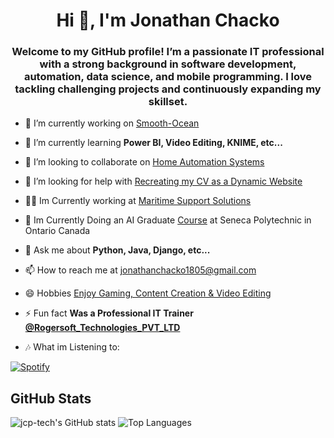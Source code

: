 
<h1 align="center">Hi 👋, I'm Jonathan Chacko</h1>
<h3 align="center">Welcome to my GitHub profile! I’m a passionate IT professional with a strong background in software development, automation, data science, and mobile programming. I love tackling challenging projects and continuously expanding my skillset.</h3>

<!--
<p align="left"> <img src="https://komarev.com/ghpvc/?username=jcp-tech&label=Profile%20views&color=0e75b6&style=flat-square" alt="jcp-tech" /> </p>
<p align="left"> <a href="https://github.com/ryo-ma/github-profile-trophy"><img src="https://github-profile-trophy.vercel.app/?username=jcp-tech" alt="jcp-tech" /></a> </p>
-->

- 🔭 I’m currently working on [Smooth-Ocean](https://smooth-ocean.tech/)

- 🌱 I’m currently learning **Power BI, Video Editing, KNIME, etc...**

- 👯 I’m looking to collaborate on [Home Automation Systems](https://github.com/jcp-tech/Home-Automation-System)

- 🤝 I’m looking for help with [Recreating my CV as a Dynamic Website](https://cv-jonathan-chacko.web.app/)

- 👨‍💻 Im Currently working at [Maritime Support Solutions](linkedin.com/company/maritime-support-solutions/)

- 📝 Im Currently Doing an AI Graduate [Course](https://www.linkedin.com/in/jcp-tech/details/education/) at Seneca Polytechnic in Ontario Canada 

- 💬 Ask me about **Python, Java, Django, etc...**

- 📫 How to reach me at [jonathanchacko1805@gmail.com](jonathanchacko1805+git@gmail.com)

- 😄 Hobbies <a href="https://www.instagram.com/noxic.gamers/">Enjoy Gaming, Content Creation & Video Editing</a>

- ⚡ Fun fact **Was a Professional IT Trainer <a href="https://www.linkedin.com/company/rogersoft-com/">@Rogersoft_Technologies_PVT_LTD</a>**

- 🎶 What im Listening to:

[![Spotify](https://novatorem-zeta-eosin.vercel.app/api/spotify)](https://open.spotify.com/user/j.c.p..rocker)


<!--
---

## About Me

- **Name:** Jonathan Chacko
- **Location:** Grimsby, ON, Canada
- **Experience:** Bachelor of Computer Applications Graduate with 3 years of professional experience
- **Current Roles:**  
  - **Software Developer Consultant** at MÖBEL Cabinetry, Hamilton, Canada (Since September 2023)  
  - **Lead Software Developer – Automation** at Maritime Support Solutions (Since June 2023, working remotely)
- **Learning:** Power BI, Video Editing, KNIME
- **Interests:** Python, Mobile Programming in Java, Automation, and IT training
- **Fun Fact:** I’m also a professional IT trainer who loves sharing knowledge

---

## Skills and Tools

### Programming Languages
- Python, JavaScript, Java, C#, C++

### Web Development
- HTML, CSS, React, Angular, Node.js, Django, Android Development (Java), Java Swing, Python Tkinter

### Data Science & Machine Learning
- Pandas, NumPy, Scikit-learn, TensorFlow, Keras, Tableau (Data Visualization)

### DevOps & Cloud
- Docker, Kubernetes, AWS, Azure, Google Cloud Services, Jenkins

### Databases
- MySQL, PostgreSQL, MongoDB, Redis, SQLite, Firebase Firestore/Realtime Database

### Testing & Automation
- Selenium, Beautiful Soup, J-Soup, Microsoft Power Automate

### Tools & Others
- Git, GitHub, Visual Studio Code, IntelliJ, Eclipse, Android Studio, Anaconda, JIRA, Confluence, Slack, Raspberry Pi, Windows Subsystem for Linux (WSL), Putty, Postman

---

## Professional Experience

### MÖBEL Cabinetry, Hamilton, Canada
**Software Developer Consultant**  
*September 2023 – Present*  
- Collaborated on bug fixes and feature enhancements in multiple project versions  
- Designed, developed, and tested new systems as part of a dynamic team

### Maritime Support Solutions
**Lead Software Developer – Automation**  
*June 2023 – Present*  
- Developed an automated data flow system for shipping liner agencies to streamline data processing  
- Built tools to process, validate, and convert data for efficient reporting  
- Integrated APIs and Power BI for enhanced reporting and MIS capabilities  
- Took on additional responsibilities as Global IT for the organization and partner companies

### Rogersoft, Kochi, India
**Professional IT Trainer**  
*January 2023 – August 2023*  
- Delivered personalized training in Python, Django, Data Science, SQL, and Statistics  
- Guided students through project-based learning and practical implementations

### Viral Fission, Pune, India
**Campus Coordinator**  
*April 2022 – June 2022*  
- Organized and managed gaming events in collaboration with college and partner organizations

### Bohanee, Pune, India
**Mobile Application Developer**  
*January 2022 – July 2023*  
- Developed a mobile app for affordable inventory management for small shopkeepers  
- Integrated features like barcode scanning and automated item identification

---

## Academic & Additional Projects (not on Git)

- **NAS Server:** Built a NAS server using Open Media Vault on Raspberry Pi  
- **Raspberry Pi Projects:** Implemented projects including home automation, security camera systems, and a local chat server  
- **Power Automate Project:** Explored file handling and automation capabilities using Microsoft Power Automate  

---

## Education & Certifications

- **Artificial Intelligence (Ontario Graduate Certification):** Seneca Polytechnic, Ontario, Canada (2025 – Ongoing)
- **Bachelor of Computer Applications (BCA):** Symbiosis Institute of Computer Studies and Research, Pune, India (2023)

---

## Connect with Me

- **LinkedIn:** [Jonathan Chacko](https://www.linkedin.com/in/jcp-tech/)
- **GitHub:** [jcp-tech](https://github.com/jcp-tech/)
- **WhatsApp:** [Chat on WhatsApp](https://wa.me/13653842257)
- **Email:** [jonathanchacko1805@gmail.com](mailto:jonathanchacko1805+git@gmail.com)

---
-->
## GitHub Stats

![jcp-tech's GitHub stats](https://github-readme-stats-teal-six-35.vercel.app/api?username=jcp-tech&show_icons=true&title_color=000000&locale=en)
![Top Languages](https://github-readme-stats-teal-six-35.vercel.app/api/top-langs?username=jcp-tech&show_icons=true&locale=en&layout=compact)
